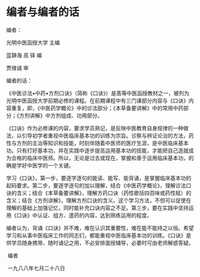 # 编者与编者的话

编者：

光明中医函授大学  主编

蓝静海   高 铎  编 

贾维诚  审



编者的话：

《中医诊法•中药•方剂口诀》（简称《口诀》）是髙等中医函授教材之一，被列为光明中医函授大学前期必修的课程。在前期课程中有三门课部分内容与《口诀》内容重复，即，《中医药学概论》中的诊法部分；《本草备要讲解》中的常用中药部分；《方剂讲解》中方剂组成、功用部分。

《口诀》作为必修课的内容，要求学员熟记，是反映中医教育自身规律的一种做法，以引导初学者重视中医临床基本功的训练为宗旨。诊察与辨证论治的方法，药性与方剂的主治等知识和技能，时刻伴随着中医师的医疗生涯，是中医临床基本功。只有打好基本功，并在实践中逐步提高运用基本功的技能，才能把自己造就成为合格的临床中医师。所以，无论是过去或现在，掌握和善于运用临床基本功，的确是学好中医学的一个关键。

学习《口诀》，第一步，要逐字逐句的能读、能写、能背诵，是掌握临床基本功的起码要求。第二步，要逐字逐句的加以理解，结合《中医药学概论》，理解诊法口诀的含义；结合《本草备要讲解》，理解方药口诀（药性歌括四百味或药性赋）的含义；结合《方剂讲解》，理解方剂口诀的含义。这个学习方法，不但可以促使在理解的基础上加强记忆，同时能补充口诀内容之不足。第三步，要在实践中坚持运用《口诀》中认证、组方、遣药的内容，达到熟练运用的程度。

编者认为，背诵《口诀》并不难，难在认识其重要性，难在能不能持之以恒。希望学习和从事中医临床工作的同志们，都能重视中医临床基本功的训练。《口诀》是供学员随身携带、随时诵记之用，不必安排面授辅导，必要时可由老师解惑答疑。

​																		编者

​																		一九八八年七月二十八日
